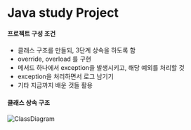 # Java study Project

#### 프로젝트 구성 조건
- 클래스 구조를 만들되, 3단계 상속을 하도록 함
- override, overload 를 구현
- 메서드 하나에서 exception을 발생시키고, 해당 예외를 처리할 것
- exception을 처리하면서 로그 남기기
- 기타 지금까지 배운 것들 활용

#### 클래스 상속 구조
![ClassDiagram](https://user-images.githubusercontent.com/59835351/100828166-d1d97300-34a1-11eb-9880-4ea1640f2fe1.png)

